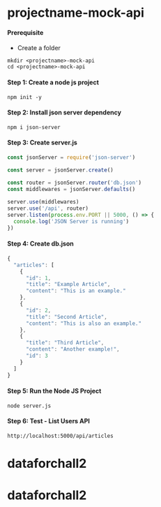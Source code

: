 # projectname-mock-api

#### Prerequisite
* Create a folder
```
mkdir <projectname>-mock-api
cd <projectname>-mock-api
```

#### Step 1: Create a node js project
```
npm init -y
```

#### Step 2: Install json server dependency
```
npm i json-server
```

#### Step 3: Create server.js
```js
const jsonServer = require('json-server')

const server = jsonServer.create()

const router = jsonServer.router('db.json')
const middlewares = jsonServer.defaults()
 
server.use(middlewares)
server.use('/api', router)
server.listen(process.env.PORT || 5000, () => {
  console.log('JSON Server is running')
})


```


#### Step 4: Create db.json
```js
{
  "articles": [
    {
      "id": 1,
      "title": "Example Article",
      "content": "This is an example."
    },
    {
      "id": 2,
      "title": "Second Article",
      "content": "This is also an example."
    },
    {
      "title": "Third Article",
      "content": "Another example!",
      "id": 3
    }
  ]
}
```

#### Step 5: Run the Node JS Project
```
node server.js
```

#### Step 6: Test - List Users API 
```
http://localhost:5000/api/articles
```


# dataforchall2
# dataforchall2
